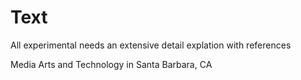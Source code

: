 # Text

All experimental needs an extensive detail explation with references

Media Arts and Technology in Santa Barbara, CA